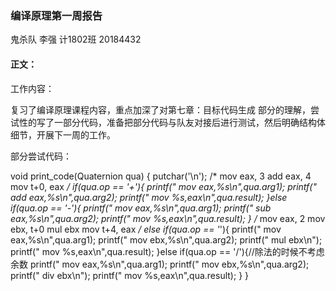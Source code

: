 ### 编译原理第一周报告

鬼杀队 李强 计1802班 20184432

#### 正文：

工作内容：

复习了编译原理课程内容，重点加深了对第七章：目标代码生成  部分的理解，尝试性的写了一部分代码，准备把部分代码与队友对接后进行测试，然后明确结构体细节，开展下一周的工作。

部分尝试代码：

void print_code(Quaternion qua)
{
	putchar('\n');
	/*
	 mov eax, 3
     add eax, 4
     mov t+0, eax
	*/
	if(qua.op == '+'){
		printf("        mov eax,%s\n",qua.arg1);
        printf("        add eax,%s\n",qua.arg2);
        printf("        mov %s,eax\n",qua.result);
	}else if(qua.op == '-'){
		printf("        mov eax,%s\n",qua.arg1);
        printf("        sub eax,%s\n",qua.arg2);
        printf("        mov %s,eax\n",qua.result);
	}
	/*
	mov eax, 2
    mov ebx, t+0
    mul ebx
    mov t+4, eax
	*/
	else if(qua.op == '*'){
		printf("        mov eax,%s\n",qua.arg1);
		printf("        mov ebx,%s\n",qua.arg2);
		printf("        mul ebx\n");
		printf("        mov %s,eax\n",qua.result);
	}else if(qua.op == '/'){//除法的时候不考虑余数
		printf("        mov eax,%s\n",qua.arg1);
		printf("        mov ebx,%s\n",qua.arg2);
		printf("        div ebx\n");
		printf("        mov %s,eax\n",qua.result);
	}
}